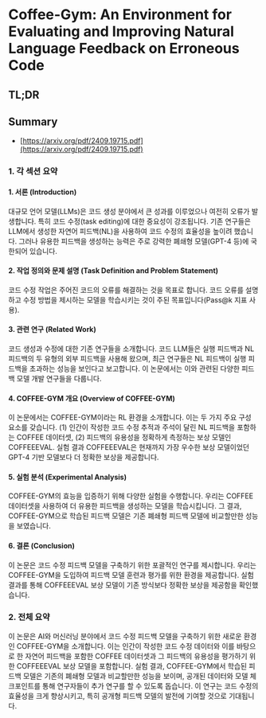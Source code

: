 # Coffee-Gym: An Environment for Evaluating and Improving Natural Language Feedback on Erroneous Code
## TL;DR
## Summary
- [https://arxiv.org/pdf/2409.19715.pdf](https://arxiv.org/pdf/2409.19715.pdf)

### 1. 각 섹션 요약

#### 1. 서론 (Introduction)
대규모 언어 모델(LLMs)은 코드 생성 분야에서 큰 성과를 이루었으나 여전히 오류가 발생합니다. 특히 코드 수정(task editing)에 대한 중요성이 강조됩니다. 기존 연구들은 LLM에서 생성한 자연어 피드백(NL)을 사용하여 코드 수정의 효율성을 높이려 했습니다. 그러나 유용한 피드백을 생성하는 능력은 주로 강력한 폐쇄형 모델(GPT-4 등)에 국한되어 있습니다.

#### 2. 작업 정의와 문제 설명 (Task Definition and Problem Statement)
코드 수정 작업은 주어진 코드의 오류를 해결하는 것을 목표로 합니다. 코드 오류를 설명하고 수정 방법을 제시하는 모델을 학습시키는 것이 주된 목표입니다(Pass@k 지표 사용).

#### 3. 관련 연구 (Related Work)
코드 생성과 수정에 대한 기존 연구들을 소개합니다. 코드 LLM들은 실행 피드백과 NL 피드백의 두 유형의 외부 피드백을 사용해 왔으며, 최근 연구들은 NL 피드백이 실행 피드백을 초과하는 성능을 보인다고 보고합니다. 이 논문에서는 이와 관련된 다양한 피드백 모델 개발 연구들을 다룹니다.

#### 4. COFFEE-GYM 개요 (Overview of COFFEE-GYM)
이 논문에서는 COFFEE-GYM이라는 RL 환경을 소개합니다. 이는 두 가지 주요 구성 요소를 갖습니다. (1) 인간이 작성한 코드 수정 추적과 주석이 달린 NL 피드백을 포함하는 COFFEE 데이터셋, (2) 피드백의 유용성을 정확하게 측정하는 보상 모델인 COFFEEEVAL. 실험 결과 COFFEEEVAL은 현재까지 가장 우수한 보상 모델이었던 GPT-4 기반 모델보다 더 정확한 보상을 제공합니다.

#### 5. 실험 분석 (Experimental Analysis)
COFFEE-GYM의 효능을 입증하기 위해 다양한 실험을 수행합니다. 우리는 COFFEE 데이터셋을 사용하여 더 유용한 피드백을 생성하는 모델을 학습시킵니다. 그 결과, COFFEE-GYM으로 학습된 피드백 모델은 기존 폐쇄형 피드백 모델에 비교할만한 성능을 보였습니다.

#### 6. 결론 (Conclusion)
이 논문은 코드 수정 피드백 모델을 구축하기 위한 포괄적인 연구를 제시합니다. 우리는 COFFEE-GYM을 도입하여 피드백 모델 훈련과 평가를 위한 환경을 제공합니다. 실험 결과를 통해 COFFEEEVAL 보상 모델이 기존 방식보다 정확한 보상을 제공함을 확인했습니다.

### 2. 전체 요약
이 논문은 AI와 머신러닝 분야에서 코드 수정 피드백 모델을 구축하기 위한 새로운 환경인 COFFEE-GYM을 소개합니다. 이는 인간이 작성한 코드 수정 데이터와 이를 바탕으로 한 자연어 피드백을 포함한 COFFEE 데이터셋과 그 피드백의 유용성을 평가하기 위한 COFFEEEVAL 보상 모델을 포함합니다. 실험 결과, COFFEE-GYM에서 학습된 피드백 모델은 기존의 폐쇄형 모델과 비교할만한 성능을 보이며, 공개된 데이터와 모델 체크포인트를 통해 연구자들이 추가 연구를 할 수 있도록 돕습니다. 이 연구는 코드 수정의 효율성을 크게 향상시키고, 특히 공개형 피드백 모델의 발전에 기여할 것으로 기대됩니다.